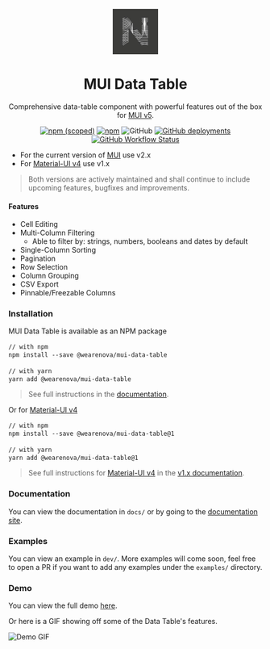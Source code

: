<p align="center">
  <a href="https://github.com/WeAreNova"><img src="https://github.com/WeAreNova/mui-data-table/raw/main/docs/assets/favicon.png" height="90px"></a>
</p>
<h1 align="center">
  MUI Data Table
</h1>

<div align="center">

Comprehensive data-table component with powerful features out of the box for [MUI v5](https://mui.com/).

[![npm (scoped)](https://img.shields.io/npm/v/@wearenova/mui-data-table?logo=npm&style=for-the-badge)](https://www.npmjs.com/package/@wearenova/mui-data-table) [![npm](https://img.shields.io/npm/dm/@wearenova/mui-data-table?logo=npm&style=for-the-badge)](https://www.npmjs.com/package/@wearenova/mui-data-table) ![GitHub](https://img.shields.io/github/license/WeAreNova/mui-data-table?style=for-the-badge) [![GitHub deployments](https://img.shields.io/github/deployments/WeAreNova/mui-data-table/github-pages?label=Documentation&style=for-the-badge)](https://wearenova.github.io/mui-data-table/#/) [![GitHub Workflow Status](https://img.shields.io/github/workflow/status/WeAreNova/mui-data-table/Build%20and%20Publish?logo=github&style=for-the-badge)](https://github.com/WeAreNova/mui-data-table)

</div>

- For the current version of [MUI](https://mui.com/) use v2.x
- For [Material-UI v4](https://v4.mui.com/) use v1.x

> Both versions are actively maintained and shall continue to include upcoming features, bugfixes and improvements.

#### Features

- Cell Editing
- Multi-Column Filtering
  - Able to filter by: strings, numbers, booleans and dates by default
- Single-Column Sorting
- Pagination
- Row Selection
- Column Grouping
- CSV Export
- Pinnable/Freezable Columns

### Installation

MUI Data Table is available as an NPM package

```shell
// with npm
npm install --save @wearenova/mui-data-table

// with yarn
yarn add @wearenova/mui-data-table
```

> See full instructions in the [documentation](https://wearenova.github.io/mui-data-table/#/).

Or for [Material-UI v4](https://v4.mui.com/)

```shell
// with npm
npm install --save @wearenova/mui-data-table@1

// with yarn
yarn add @wearenova/mui-data-table@1
```

> See full instructions for [Material-UI v4](https://v4.mui.com/) in the [v1.x documentation](https://wearenova.github.io/mui-data-table/#/v1/getting-started).

### Documentation

You can view the documentation in `docs/` or by going to the [documentation site](https://wearenova.github.io/mui-data-table/#/).

### Examples

You can view an example in `dev/`. More examples will come soon, feel free to open a PR if you want to add any examples under the `examples/` directory.

### Demo

You can view the full demo [here](https://codesandbox.io/s/mui-data-table-demo-b7vnp).

Or here is a GIF showing off some of the Data Table's features.

![Demo GIF](https://github.com/WeAreNova/mui-data-table/raw/main/docs/assets/demo-5x.gif)

